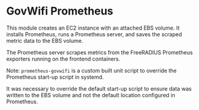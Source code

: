 # GovWifi Prometheus

This module creates an EC2 instance with an attached EBS volume. It installs Prometheus, runs a Prometheus server, and saves the scraped metric data to the EBS volume.

The Prometheus server scrapes metrics from the FreeRADIUS Prometheus exporters running on the frontend containers. 

Note: `prometheus-govwifi` is a custom built unit script to override the Prometheus start-up script in systemd. 

It was necessary to override the default start-up script to ensure data was written to the EBS volume and not the default location configured in Prometheus.